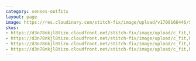 ```yaml
---
category: senses-outfits
layout: page
image: https://res.cloudinary.com/stitch-fix/image/upload/v1709166446/Style_studio/Styleshuffle/22-10-27_W_OF_V20_0084_Base.jpg
skus:
- https://d3n78nkjl8tizo.cloudfront.net/stitch-fix/image/upload/c_fit,h_720,w_862/v1541545140/ucmxcz4wpnjckkcym7ph.jpg
- https://d3n78nkjl8tizo.cloudfront.net/stitch-fix/image/upload/c_fit,h_720,w_862/v1630072743/tqpiaybrspia9d1qqhxv.jpg
- https://d3n78nkjl8tizo.cloudfront.net/stitch-fix/image/upload/c_fit,h_720,w_862/v1657318518/ezrhhalw9eevagmcrkqo.jpg
- https://d3n78nkjl8tizo.cloudfront.net/stitch-fix/image/upload/c_fit,h_720,w_862/v1660870764/fmjmfyd5ifrmosz6qgyi.jpg
---
```


